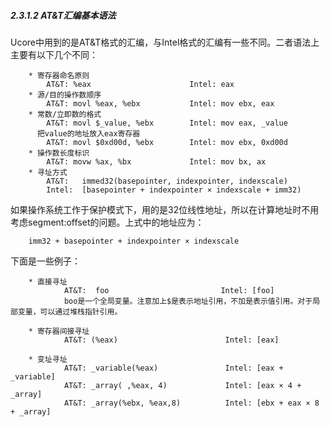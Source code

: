 
##### 2.3.1.2 AT&T汇编基本语法

Ucore中用到的是AT&T格式的汇编，与Intel格式的汇编有一些不同。二者语法上主要有以下几个不同：
```
	* 寄存器命名原则
		AT&T: %eax                      Intel: eax
	* 源/目的操作数顺序 
		AT&T: movl %eax, %ebx           Intel: mov ebx, eax
	* 常数/立即数的格式　
		AT&T: movl $_value, %ebx        Intel: mov eax, _value
	  把value的地址放入eax寄存器
		AT&T: movl $0xd00d, %ebx        Intel: mov ebx, 0xd00d
	* 操作数长度标识 
		AT&T: movw %ax, %bx             Intel: mov bx, ax
	* 寻址方式 
		AT&T:   immed32(basepointer, indexpointer, indexscale)
		Intel:  [basepointer + indexpointer × indexscale + imm32)
```
如果操作系统工作于保护模式下，用的是32位线性地址，所以在计算地址时不用考虑segment:offset的问题。上式中的地址应为：
```
	imm32 + basepointer + indexpointer × indexscale
```
下面是一些例子：
```
	* 直接寻址 
            AT&T:  foo                         Intel: [foo]
            boo是一个全局变量。注意加上$是表示地址引用，不加是表示值引用。对于局部变量，可以通过堆栈指针引用。
            
	* 寄存器间接寻址 
            AT&T: (%eax)                        Intel: [eax]
            
	* 变址寻址 
            AT&T: _variable(%eax)               Intel: [eax + _variable]
            AT&T: _array( ,%eax, 4)             Intel: [eax × 4 + _array]
            AT&T: _array(%ebx, %eax,8)          Intel: [ebx + eax × 8 + _array]
```
